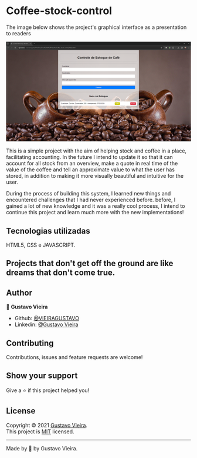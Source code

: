 # Coffee-stock-control

The image below shows the project's graphical interface as a presentation to readers

![alt text](image.png)

This is a simple project with the aim of helping stock and coffee in a place, facilitating accounting.
In the future I intend to update it so that it can account for all stock from an overview, make a quote
in real time of the value of the coffee and tell an approximate value to what the user has stored, in addition to making it
more visually beautiful and intuitive for the user.

During the process of building this system, I learned new things and encountered challenges that I had never experienced before.
before, I gained a lot of new knowledge and it was a really cool process, I intend to continue this project and
learn much more with the new implementations!

## Tecnologias utilizadas

HTML5, CSS e JAVASCRIPT.

## Projects that don't get off the ground are like dreams that don't come true.

## Author

👤 **Gustavo Vieira**
* Github: [@VIEIRAGUSTAVO](https://github.com/VIEIRAGUSTAVO)
* Linkedin: [@Gustavo Vieira](https://www.linkedin.com/in/gustavo-vieira-9237ab223/)

## Contributing
Contributions, issues and feature requests are welcome!

## Show your support
Give a ⭐️ if this project helped you!

## License

Copyright © 2021 [Gustavo Vieira](https://github.com/VIEIRAGUSTAVO).<br />
This project is [MIT](https://github.com/VIEIRAGUSTAVO/Jogo-pedra-papel-tesoura-mobile/commit/9ee3319e72c79f645016227bf26f7228526d05a5) licensed.

---

Made by 💙 by Gustavo Vieira.